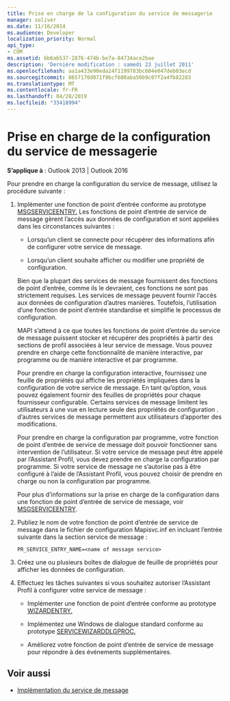 ```yaml
---
title: Prise en charge de la configuration du service de messagerie
manager: soliver
ms.date: 11/16/2014
ms.audience: Developer
localization_priority: Normal
api_type:
- COM
ms.assetid: bb6ab537-2876-474b-be7a-84734ace2bae
description: 'Derniére modification : samedi 23 juillet 2011'
ms.openlocfilehash: aa1a433e90eda24f1199783bc604e047deb03ecd
ms.sourcegitcommit: 8657170d071f9bcf680aba50b9c07f2a4fb82283
ms.translationtype: MT
ms.contentlocale: fr-FR
ms.lasthandoff: 04/28/2019
ms.locfileid: "33418994"
---
```

# <a name="supporting-message-service-configuration"></a>Prise en charge de la configuration du service de messagerie
  
**S’applique à** : Outlook 2013 | Outlook 2016 
  
Pour prendre en charge la configuration du service de message, utilisez la procédure suivante :
  
1. Implémenter une fonction de point d’entrée conforme au prototype [MSGSERVICEENTRY.](msgserviceentry.md) Les fonctions de point d’entrée de service de message gèrent l’accès aux données de configuration et sont appelées dans les circonstances suivantes : 
    
   - Lorsqu’un client se connecte pour récupérer des informations afin de configurer votre service de message.
    
   - Lorsqu’un client souhaite afficher ou modifier une propriété de configuration. 
    
   Bien que la plupart des services de message fournissent des fonctions de point d’entrée, comme ils le devraient, ces fonctions ne sont pas strictement requises. Les services de message peuvent fournir l’accès aux données de configuration d’autres manières. Toutefois, l’utilisation d’une fonction de point d’entrée standardise et simplifie le processus de configuration.
    
   MAPI s’attend à ce que toutes les fonctions de point d’entrée du service de message puissent stocker et récupérer des propriétés à partir des sections de profil associées à leur service de message. Vous pouvez prendre en charge cette fonctionnalité de manière interactive, par programme ou de manière interactive et par programme.
    
   Pour prendre en charge la configuration interactive, fournissez une feuille de propriétés qui affiche les propriétés impliquées dans la configuration de votre service de message. En tant qu’option, vous pouvez également fournir des feuilles de propriétés pour chaque fournisseur configurable. Certains services de message limitent les utilisateurs à une vue en lecture seule des propriétés de configuration . d’autres services de message permettent aux utilisateurs d’apporter des modifications.
    
   Pour prendre en charge la configuration par programme, votre fonction de point d’entrée de service de message doit pouvoir fonctionner sans intervention de l’utilisateur. Si votre service de message peut être appelé par l’Assistant Profil, vous devez prendre en charge la configuration par programme. Si votre service de message ne s’autorise pas à être configuré à l’aide de l’Assistant Profil, vous pouvez choisir de prendre en charge ou non la configuration par programme.
    
   Pour plus d’informations sur la prise en charge de la configuration dans une fonction de point d’entrée de service de message, voir [MSGSERVICEENTRY](msgserviceentry.md).
    
2. Publiez le nom de votre fonction de point d’entrée de service de message dans le fichier de configuration Mapisvc.inf en incluant l’entrée suivante dans la section service de message :
    
   `PR_SERVICE_ENTRY_NAME=<name of message service>`
    
3. Créez une ou plusieurs boîtes de dialogue de feuille de propriétés pour afficher les données de configuration.
    
4. Effectuez les tâches suivantes si vous souhaitez autoriser l’Assistant Profil à configurer votre service de message :
    
   - Implémenter une fonction de point d’entrée conforme au prototype [WIZARDENTRY.](wizardentry.md) 
    
   - Implémentez une Windows de dialogue standard conforme au prototype [SERVICEWIZARDDLGPROC.](servicewizarddlgproc.md) 
    
   - Améliorez votre fonction de point d’entrée de service de message pour répondre à des événements supplémentaires.
    
## <a name="see-also"></a>Voir aussi

- [Implémentation du service de message](message-service-implementation.md)

